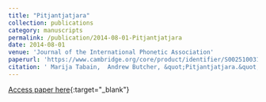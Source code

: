 ```yaml
---
title: "Pitjantjatjara"
collection: publications
category: manuscripts
permalink: /publication/2014-08-01-Pitjantjatjara
date: 2014-08-01
venue: 'Journal of the International Phonetic Association'
paperurl: 'https://www.cambridge.org/core/product/identifier/S0025100314000073/type/journal_article'
citation: ' Marija Tabain,  Andrew Butcher, &quot;Pitjantjatjara.&quot; Journal of the International Phonetic Association, 2014.'
---
```

[Access paper here](https://www.cambridge.org/core/product/identifier/S0025100314000073/type/journal_article){:target="_blank"}

